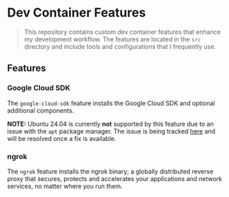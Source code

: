 # Dev Container Features

> This repository contains custom dev container features that enhance my development workflow. The features are located in the `src` directory and include tools and configurations that I frequently use.

## Features

### Google Cloud SDK

The `google-cloud-sdk` feature installs the Google Cloud SDK and optional additional components.

**NOTE:** Ubuntu 24.04 is currently **not** supported by this feature due to an issue with the `apt` package manager. The issue is being tracked [here]() and will be resolved once a fix is available.

### ngrok

The `ngrok` feature installs the ngrok binary; a globally distributed reverse proxy that secures, protects and accelerates your applications and network services, no matter where you run them.
